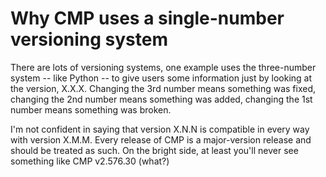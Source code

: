 Why CMP uses a single-number versioning system
==============================================

There are lots of versioning systems, one example uses the three-number system
-- like Python -- to give users some information just by looking at the
version, X.X.X.  Changing the 3rd number means something was fixed, changing
the 2nd number means something was added, changing the 1st number means
something was broken.

I'm not confident in saying that version X.N.N is compatible in every way with
version X.M.M.  Every release of CMP is a major-version release and should be
treated as such.  On the bright side, at least you'll never see something like
CMP v2.576.30 (what?)

